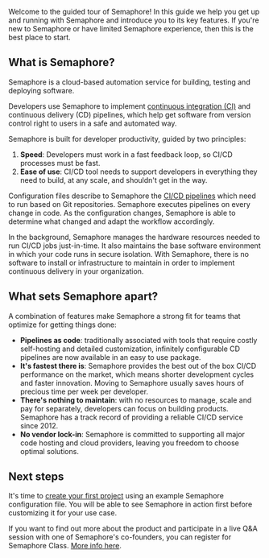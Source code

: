 Welcome to the guided tour of Semaphore! In this guide we help you get up and
running with Semaphore and introduce you to its key features. If you're new
to Semaphore or have limited Semaphore experience, then this is the best place
to start.

## What is Semaphore?

Semaphore is a cloud-based automation service for building, testing and
deploying software.

Developers use Semaphore to implement
[continuous integration (CI)](https://semaphoreci.com/continuous-integration) and
continuous delivery (CD) pipelines, which help get software from version
control right to users in a safe and automated way.

Semaphore is built for developer productivity, guided by two principles:

1. **Speed**: Developers must work in a fast feedback loop,
so CI/CD processes must be fast.
2. **Ease of use**: CI/CD tool needs to support developers in everything they
need to build, at any scale, and shouldn't get in the way.

Configuration files describe to Semaphore the
[CI/CD pipelines](https://semaphoreci.com/blog/cicd-pipeline) which need to run
based on Git repositories. Semaphore executes pipelines on every change in
code. As the configuration changes, Semaphore is able to determine what changed
and adapt the workflow accordingly.

In the background, Semaphore manages the hardware resources needed to run
CI/CD jobs just-in-time. It also maintains the base software environment in
which your code runs in secure isolation. With Semaphore, there is no software
to install or infrastructure to maintain in order to implement continuous
delivery in your organization.

## What sets Semaphore apart?

A combination of features make Semaphore a strong fit for teams that optimize
for getting things done:

- **Pipelines as code**: traditionally associated with tools that require
costly self-hosting and detailed customization, infinitely configurable CD
pipelines are now available in an easy to use package.
- **It's fastest there is**: Semaphore provides the best out of the box CI/CD
performance on the market, which means shorter development cycles and faster
innovation. Moving to Semaphore usually saves hours of precious time per week
per developer.
- **There's nothing to maintain**: with no resources to manage, scale and pay
for separately, developers can focus on building products. Semaphore has a
track record of providing a reliable CI/CD service since 2012.
- **No vendor lock-in**: Semaphore is committed to supporting all major code
hosting and cloud providers, leaving you freedom to choose optimal solutions.

## Next steps

It's time to [create your first project][next] using an example Semaphore
configuration file. You will be able to see Semaphore in action first before
customizing it for your use case.

[next]: https://docs.semaphoreci.com/article/63-your-first-project

If you want to find out more about the product and participate in a live Q&A
session with one of Semaphore's co-founders, you can register for 
Semaphore Class. [More info here](https://semaphoreci.com/learn/class).
